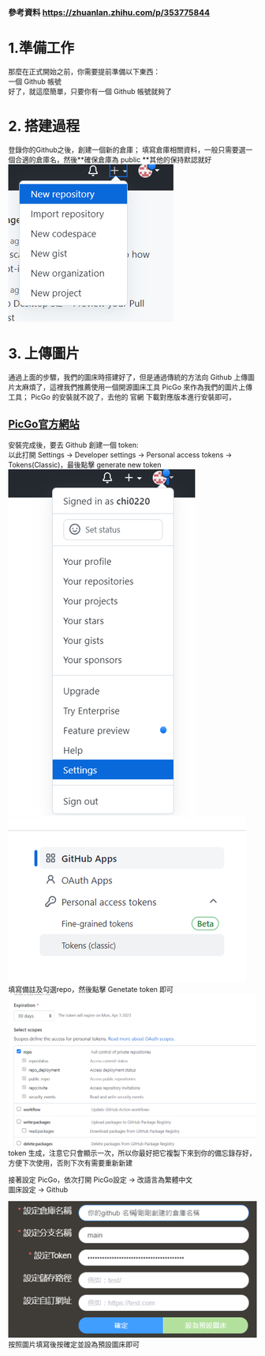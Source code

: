 ### 參考資料 https://zhuanlan.zhihu.com/p/353775844  
# 1.準備工作
那麼在正式開始之前，你需要提前準備以下東西：  
一個 Github 帳號  
好了，就這麼簡單，只要你有一個 Github 帳號就夠了  

# 2. 搭建過程
登錄你的Github之後，創建一個新的倉庫；
填寫倉庫相關資料，一般只需要選一個合適的倉庫名，然後**確保倉庫為 public **其他的保持默認就好   
![new repository](https://raw.githubusercontent.com/chi0220/Image-Space/main/20230304120511.png)

# 3. 上傳圖片
通過上面的步驟，我們的圖床時搭建好了，但是通過傳統的方法向 Github 上傳圖片太麻煩了，這裡我們推薦使用一個開源圖床工具 PicGo 來作為我們的圖片上傳工具；
PicGo 的安裝就不說了，去他的 官網 下載對應版本進行安裝即可，
## [PicGo官方網站](https://picgo.github.io/PicGo-Doc/zh/guide/)
安裝完成後，要去 Github 創建一個 token:  
以此打開 Settings -> Developer settings -> Personal access tokens -> Tokens(Classic)，最後點擊 generate new token  
![setting](https://raw.githubusercontent.com/chi0220/Image-Space/main/20230304120802.png)  
![tokenclassic](https://raw.githubusercontent.com/chi0220/Image-Space/main/20230304120901.png)  
填寫備註及勾選repo，然後點擊 Genetate token 即可
![repo](https://raw.githubusercontent.com/chi0220/Image-Space/main/20230304121115.png)  
token 生成，注意它只會顯示一次，所以你最好把它複製下來到你的備忘錄存好，方便下次使用，否則下次有需要重新新建  

接著設定 PicGo，依次打開 PicGo設定 -> 改語言為繁體中文  
圖床設定 -> Github  

![github setting](https://raw.githubusercontent.com/chi0220/Image-Space/main/20230304121513.png)  
按照圖片填寫後按確定並設為預設圖床即可  

